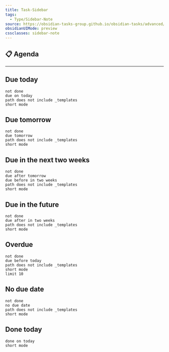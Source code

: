 ```yaml
---
title: Task-Sidebar
tags:
  - Type/Sidebar-Note
source: https://obsidian-tasks-group.github.io/obsidian-tasks/advanced/daily-agenda/
obsidianUIMode: preview
cssclasses: sidebar-note
---
```


## 📋 Agenda

- - -
## Due today

```tasks
not done
due on today
path does not include _templates
short mode
```

## Due tomorrow

```tasks
not done
due tomorrow
path does not include _templates
short mode
```

## Due in the next two weeks

```tasks
not done
due after tomorrow
due before in two weeks
path does not include _templates
short mode
```

## Due in the future

```tasks
not done
due after in two weeks
path does not include _templates
short mode
```

## Overdue

```tasks
not done
due before today
path does not include _templates
short mode
limit 10
```

## No due date

```tasks
not done
no due date
path does not include _templates
short mode
```

## Done today

```tasks
done on today
short mode
```
